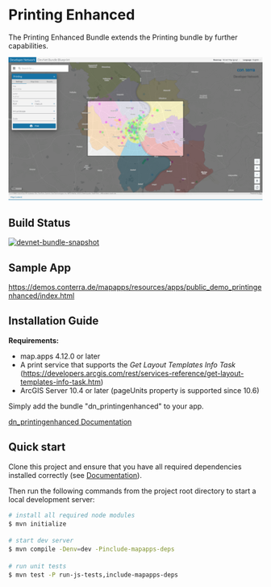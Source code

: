 # Printing Enhanced

The Printing Enhanced Bundle extends the Printing bundle by further capabilities.

![Screenshot App](https://github.com/conterra/mapapps-printing-enhanced/blob/main/screenshot.png)

## Build Status
[![devnet-bundle-snapshot](https://github.com/conterra/mapapps-printing-enhanced/actions/workflows/devnet-bundle-snapshot.yml/badge.svg)](https://github.com/conterra/mapapps-printing-enhanced/actions/workflows/devnet-bundle-snapshot.yml)

## Sample App
https://demos.conterra.de/mapapps/resources/apps/public_demo_printingenhanced/index.html

## Installation Guide
**Requirements:**
- map.apps 4.12.0 or later
- A print service that supports the _Get Layout Templates Info Task_ (https://developers.arcgis.com/rest/services-reference/get-layout-templates-info-task.htm)
- ArcGIS Server 10.4 or later (pageUnits property is supported since 10.6)

Simply add the bundle "dn_printingenhanced" to your app.

[dn_printingenhanced Documentation](https://github.com/conterra/mapapps-printing-enhanced/tree/master/src/main/js/bundles/dn_printingenhanced)

## Quick start

Clone this project and ensure that you have all required dependencies installed correctly (see [Documentation](https://docs.conterra.de/en/mapapps/latest/developersguide/getting-started/set-up-development-environment.html)).

Then run the following commands from the project root directory to start a local development server:

```bash
# install all required node modules
$ mvn initialize

# start dev server
$ mvn compile -Denv=dev -Pinclude-mapapps-deps

# run unit tests
$ mvn test -P run-js-tests,include-mapapps-deps
```

